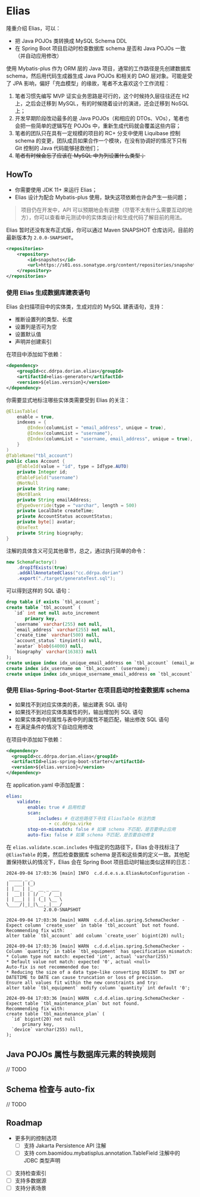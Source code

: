# Elias

隆重介绍 Elias，可以：

- 把 Java POJOs 类转换成 MySQL Schema DDL
- 在 Spring Boot 项目启动时检查数据库 schema 是否和 Java POJOs 一致（并自动应用修改）

使用 Mybatis-plus 作为 ORM 层的 Java 项目，通常的工作路径是先创建数据库 schema，然后用代码生成器生成 Java POJOs 和相关的 DAO 层对象。可能是受了 JPA 影响，偏好「充血模型」的缘故，笔者不太喜欢这个工作流程：

1. 笔者习惯先编写 MVP 证实业务思路是可行的，这个时候持久层往往还在 H2 上，之后会迁移到 MySQL，有的时候随着设计的演进，还会迁移到 NoSQL 上；
2. 开发早期阶段改动最多的是 Java POJOs（和相应的 DTOs、VOs），笔者也会把一些简单的逻辑写在 POJOs 中，重新生成代码就会覆盖这些内容；
3. 笔者的团队只在具有一定规模的项目的 RC+ 分支中使用 Liquibase 控制 schema 的变更，团队成员如果合作一个模块，在没有协调好的情况下只有 Git 控制的 Java 代码能够拯救他们；
4. <del>笔者有时候会忘了应该在 MySQL 中为列设置什么类型；</del>

## HowTo

- 你需要使用 JDK 11+ 来运行 Elias；
- Elias 设计为配合 Mybatis-plus 使用，缺失这项依赖也许会产生一些问题；

> 项目仍在开发中，API 可以预期地会有调整（尽管不太有什么需要互动的地方），你可以查看单元测试中的实体类设计和生成代码了解目前的用法。

Elias 暂时还没有发布正式版，你可以通过 Maven SNAPSHOT 仓库访问，目前的最新版本为 `2.0.0-SNAPSHOT`。

```xml
<repositories>
    <repository>
        <id>snapshots</id>
        <url>https://s01.oss.sonatype.org/content/repositories/snapshots/</url>
    </repository>
</repositories>
```

### 使用 Elias 生成数据库建表语句

Elias 会扫描项目中的实体类，生成对应的 MySQL 建表语句，支持：

- 推断设置列的类型、长度
- 设置列是否可为空
- 设置默认值
- 声明并创建索引

在项目中添加如下依赖：

```xml
<dependency>
    <groupId>cc.ddrpa.dorian.elias</groupId>
    <artifactId>elias-generator</artifactId>
    <version>${elias.version}</version>
</dependency>
```

你需要显式地标注哪些实体类需要受到 Elias 的关注：

```java
@EliasTable(
    enable = true,
    indexes = {
        @Index(columnList = "email_address", unique = true),
        @Index(columnList = "username"),
        @Index(columnList = "username, email_address", unique = true),
    }
)
@TableName("tbl_account")
public class Account {
    @TableId(value = "id", type = IdType.AUTO)
    private Integer id;
    @TableField("username")
    @NotNull
    private String name;
    @NotBlank
    private String emailAddress;
    @TypeOverride(type = "varchar", length = 500)
    private LocalDate createTime;
    private AccountStatus accountStatus;
    private byte[] avatar;
    @UseText
    private String biography;
}
```

注解的具体含义可见其他章节，总之，通过执行简单的命令：

```java
new SchemaFactory()
    .dropIfExists(true)
    .addAllAnnotatedClass("cc.ddrpa.dorian")
    .export("./target/generateTest.sql");
```

可以得到这样的 SQL 语句：

```sql
drop table if exists `tbl_account`;
create table `tbl_account` (
   `id` int not null auto_increment
       primary key,
   `username` varchar(255) not null,
   `email_address` varchar(255) not null,
   `create_time` varchar(500) null,
   `account_status` tinyint(4) null,
   `avatar` blob(64000) null,
   `biography` varchar(16383) null
);
create unique index idx_unique_email_address on `tbl_account` (email_address);
create index idx_username on `tbl_account` (username);
create unique index idx_unique_username_email_address on `tbl_account` (username, email_address);
```

### 使用 Elias-Spring-Boot-Starter 在项目启动时检查数据库 schema

- 如果找不到对应实体类的表，输出建表 SQL 语句
- 如果找不到对应实体类属性的列，输出增加列 SQL 语句
- 如果实体类中的属性与表中列的属性不能匹配，输出修改 SQL 语句
- 在满足条件的情况下自动应用修改

在项目中添加如下依赖：

```xml
<dependency>
  <groupId>cc.ddrpa.dorian.elias</groupId>
  <artifactId>elias-spring-boot-starter</artifactId>
  <version>${elias.version}</version>
</dependency>
```

在 application.yaml 中添加配置：

```yaml
elias:
    validate:
        enable: true # 启用检查
        scan:
            includes: # 在这些路径下寻找 EliasTable 标注的类 
                - cc.ddrpa.virke
        stop-on-mismatch: false # 如果 schema 不匹配，是否要停止应用
        auto-fix: false # 如果 schema 不匹配，是否要自动修复
```

在 `elias.validate.scan.includes` 中指定的包路径下，Elias 会寻找标注了 `@EliasTable` 的类，然后检查数据库 schema 是否和这些类的定义一致。其他配置保持默认的情况下，Elias 会在 Spring Boot 项目启动时输出类似这样的日志：

```log
2024-09-04 17:03:36 [main] INFO  c.d.d.e.s.a.EliasAutoConfiguration - 
 _____ _ _           
|  ___| (_)          
| |__ | |_  __ _ ___ 
|  __|| | |/ _` / __|
| |___| | | (_| \__ \
\____/|_|_|\__,_|___/
              2.0.0-SNAPSHOT

2024-09-04 17:03:36 [main] WARN  c.d.d.elias.spring.SchemaChecker - Expect column `create_user` in table `tbl_account` but not found.
Recommending fix with:
alter table `tbl_account` add column `create_user` bigint(20) null;

2024-09-04 17:03:36 [main] WARN  c.d.d.elias.spring.SchemaChecker - Column `quantity` in table `tbl_equipment` has specification mismatch:
* Column type not match: expected 'int', actual 'varchar(255)'
* Default value not match: expected '0', actual <null>
Auto-fix is not recommended due to:
* Reducing the size of a data type—like converting BIGINT to INT or DATETIME to DATE can cause truncation or loss of precision.
Ensure all values fit within the new constraints and try:
alter table `tbl_equipment` modify column `quantity` int default '0';

2024-09-04 17:03:36 [main] WARN  c.d.d.elias.spring.SchemaChecker - Expect table `tbl_maintenance_plan` but not found.
Recommending fix with:
create table `tbl_maintenance_plan` (
  `id` bigint(20) not null
      primary key,
  `device` varchar(255) null,
);
```

## Java POJOs 属性与数据库元素的转换规则

// TODO

## Schema 检查与 auto-fix

// TODO

## Roadmap

- 更多列的控制选项
    - [ ] 支持 Jakarta Persistence API 注解
    - [ ] 支持 com.baomidou.mybatisplus.annotation.TableField 注解中的 JDBC 类型声明
- [ ] 支持检查索引
- [ ] 支持多数据源
- [ ] 支持分表场景

